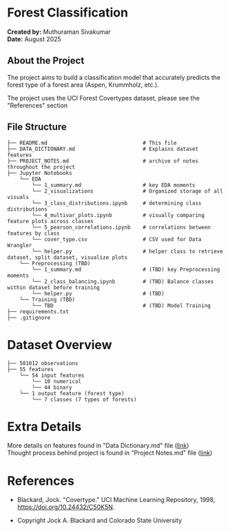 # Forest Classification
**Created by:** Muthuraman Sivakumar  
**Date:** August 2025

## About the Project
The project aims to build a classification model that accurately predicts the forest type of a forest area (Aspen, Krummholz, etc.).

The project uses the UCI Forest Covertypes dataset, please see the "References" section

## File Structure

    ├── README.md                               # This file
    ├── DATA_DICTIONARY.md                      # Explains dataset features
    ├── PROJECT_NOTES.md                        # archive of notes throughout the project
    ├── Jupyter Notebooks                       
        └── EDA                                 
            └── 1_summary.md                    # key EDA moments
            └── 2_visualizations                # Organized storage of all visuals
            └── 3_class_distributions.ipynb     # determining class distributions
            └── 4_multivar_plots.ipynb          # visually comparing feature plots across classes
            └── 5_pearson_correlations.ipynb    # correlations between features by class
            └── cover_type.csv                  # CSV used for Data Wrangler
            └── helper.py                       # helper class to retrieve dataset, split dataset, visualize plots
        └── Preprocessing (TBD)                       
            └── 1_summary.md                    # (TBD) key Preprocessing moments
            └── 2_class_balancing.ipynb         # (TBD) Balance classes within dataset before training
            └── helper.py                       # (TBD)
        └── Training (TBD)
            └── TBD                             # (TBD) Model Training
    ├── requirements.txt
    ├── .gitignore


# Dataset Overview

    ├── 581012 observations
    ├── 55 features    
        └── 54 input features                
            └── 10 numerical
            └── 44 binary
        └── 1 output feature (forest type)
            └── 7 classes (7 types of forests)

# Extra Details
More details on features found in "Data Dictionary.md" file ([link](DATA_DICTIONARY.md))   
Thought process behind project is found in "Project Notes.md" file ([link](PROJECT_NOTES.md))

# References
- Blackard, Jock. "Covertype." UCI Machine Learning Repository, 1998, https://doi.org/10.24432/C50K5N.

- Copyright Jock A. Blackard and Colorado State University
